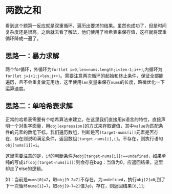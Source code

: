 # 两数之和

看到这个题第一反应就是双重循环，遍历出要求的结果。虽然也成功了，但是时间复杂度还是很高。之后就去看了解法，他们使用了哈希表来保存值，这样就将双重循环降成一遍了。

## 思路一：暴力求解

两个for循环，外循环为`for(let i=0,len=nums.length;i<len-1;i++)`,内循环为`for(let j=i+1;j<len;j++)`。需要注意两次循环的起始和终止条件，保证全部能遍历，且不会重复做无用功，这里使用`len`变量来保存`nums`的长度，略微优化一下运算速度。

## 思路二：单哈希表求解

正常的哈希表需要有个哈希算法来建立。在这里我们直接用js语言的特性，直接声明一个对象字面量，用`obj[expression]`的方式来存取键值，其中`value`为匹配条件的元素的数组下标。我们遍历数组，判断是否`[target-nums[i]]`元素是否存在，存在则说明满足条件，返回数组`[target-nums[i],i]`。不存在，则执行语句`obj[nums[i]]=i`。

这里需要注意的是，`if`的判断条件为`obj[target-nums[i]]!==undefined`，如果单纯的写成`if(obj[target-nums[i]])`则会存在bug：当值为0，应返回结果，这里却走了else的逻辑。

如：当前是`nums[0]=2`，取`obj[9-2=7]`不存在，为`undefined`，执行`obj[2]=0`;到了下一次循环`nums[1]=7`，取`obj[9-7=2]`值为`0`，存在，则返回结果`[0,1]`;

​	